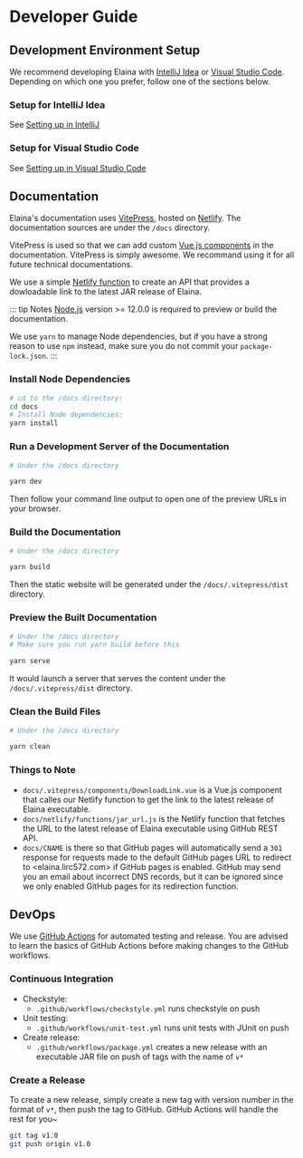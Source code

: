 # Developer Guide

## Development Environment Setup

We recommend developing Elaina with [IntelliJ Idea](#setup-for-intellij-idea) or [Visual Studio Code](#setup-for-visual-studio-code). Depending on which one you prefer, follow one of the sections below.

### Setup for IntelliJ Idea

See [Setting up in IntelliJ](https://github.com/lirc572/ip#setting-up-in-intellij)

### Setup for Visual Studio Code

See [Setting up in Visual Studio Code](https://github.com/lirc572/ip#setting-up-in-visual-studio-code)

## Documentation

Elaina's documentation uses [VitePress](https://vitepress.vuejs.org/), hosted on [Netlify](https://www.netlify.com/). The documentation sources are under the `/docs` directory. 

VitePress is used so that we can add custom [Vue.js components](https://vuejs.org/v2/guide/single-file-components.html) in the documentation. VitePress is simply awesome. We recommand using it for all future technical documentations. 

We use a simple [Netlify function](https://docs.netlify.com/functions/overview/) to create an API that provides a dowloadable link to the latest JAR release of Elaina.

::: tip Notes
[Node.js](https://nodejs.org/) version >= 12.0.0 is required to preview or build the documentation.

We use `yarn` to manage Node dependencies, but if you have a strong reason to use `npm` instead, make sure you do not commit your `package-lock.json`.
:::

### Install Node Dependencies

```bash
# cd to the /docs directory:
cd docs
# Install Node dependencies:
yarn install
```

### Run a Development Server of the Documentation

```bash
# Under the /docs directory

yarn dev
```

Then follow your command line output to open one of the preview URLs in your browser.

### Build the Documentation

```bash
# Under the /docs directory

yarn build
```

Then the static website will be generated under the `/docs/.vitepress/dist` directory.

### Preview the Built Documentation

```bash
# Under the /docs directory
# Make sure you run yarn build before this

yarn serve
```

It would launch a server that serves the content under the `/docs/.vitepress/dist` directory.

### Clean the Build Files

```bash
# Under the /docs directory

yarn clean
```

### Things to Note

- `docs/.vitepress/components/DownloadLink.vue` is a Vue.js component that calles our Netlify function to get the link to the latest release of Elaina executable.
- `docs/netlify/functions/jar_url.js` is the Netlify function that fetches the URL to the latest release of Elaina executable using GitHub REST API.
- `docs/CNAME` is there so that GitHub pages will automatically send a `301` response for requests made to the default GitHub pages URL to redirect to <elaina.lirc572.com> if GitHub pages is enabled. GitHub may send you an email about incorrect DNS records, but it can be ignored since we only enabled GitHub pages for its redirection function.

## DevOps

We use [GitHub Actions](https://docs.github.com/actions) for automated testing and release. You are advised to learn the basics of GitHub Actions before making changes to the GitHub workflows.

### Continuous Integration

- Checkstyle:
  - `.github/workflows/checkstyle.yml` runs checkstyle on push
- Unit testing:
  - `.github/workflows/unit-test.yml` runs unit tests with JUnit on push
- Create release:
  - `.github/workflows/package.yml` creates a new release with an executable JAR file on push of tags with the name of `v*`

### Create a Release

To create a new release, simply create a new tag with version number in the format of `v*`, then push the tag to GitHub. GitHub Actions will handle the rest for you~

```bash
git tag v1.0
git push origin v1.0
```
